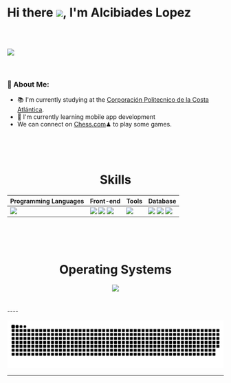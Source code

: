 # Hi there <img src="https://github.com/TheDudeThatCode/TheDudeThatCode/blob/master/Assets/Hi.gif" width="29px">, I'm Alcibiades Lopez

<br>
<br>
<p>
  <a href="https://github.com/DenverCoder1/readme-typing-svg"><img src="https://readme-typing-svg.herokuapp.com?&font=IBM+Plex+Sans&color=abcdef&size=20&lines=Welcome+to+my+GitHub+Profile!;I'm+a+Data+Analyst;I'm+also+studying+Systems+Engineering" /></a>
</p>

<br>

### 🤵 About Me:
- 📚 I'm currently studying at the [Corporación Politecnico de la Costa Atlántica](https://pca.edu.co/wp/).
- 🌱 I'm currently learning mobile app development
-  We can connect on [Chess.com](https://www.chess.com/member/alcibiadesl21)♟ to play some games.

<br>
<br>
<br>

<div align="Center">
<h1>Skills</h1>
</div>

<div align="Center">

| Programming Languages | Front-end | Tools | Database | 
| ------------- | ------------- | ------------- | ------------- |
| <img src="https://skillicons.dev/icons?i=js,java,py"/> | <img width="30px" src="https://cdn.jsdelivr.net/gh/devicons/devicon/icons/html5/html5-original.svg" /> <img width="30px" src="https://cdn.jsdelivr.net/gh/devicons/devicon/icons/css3/css3-plain-wordmark.svg" /> <img width="30px" src="https://cdn.jsdelivr.net/gh/devicons/devicon/icons/bootstrap/bootstrap-plain.svg" /> | <img src="https://skillicons.dev/icons?i=bash,vscode,git"/> | <img width="50px" src="https://cdn.jsdelivr.net/gh/devicons/devicon/icons/mysql/mysql-original.svg" /> <img width="50px" src="https://cdn.jsdelivr.net/gh/devicons/devicon/icons/postgresql/postgresql-original.svg" /> <img width="50px" src="https://cdn.jsdelivr.net/gh/devicons/devicon/icons/mongodb/mongodb-plain.svg" /> |

</div>

<br>
<br>
<br>

<div align="Center">
<h1>Operating Systems</h1>

<img src="https://skillicons.dev/icons?i=windows,linux,mint,ubuntu"/>

</div>
<br>
<br>
----

<p align="center">
  <img  src="https://raw.githubusercontent.com/Elanza-48/Elanza-48/main/resources/img/github-contribution-grid-snake.svg"
    alt="example" />
</p>

-----



